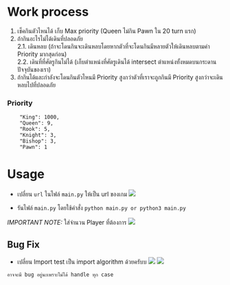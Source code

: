 # Work process
1. เช็คกินตัวไหนได้ เก็บ Max priority (Queen ไม่กิน Pawn ใน 20 turn แรก) </br>
2. ถ้ากินอะไรไม่ได้เดินที่ปลอดภัย</br>
2.1. เดินหลบ (ถ้าจะโดนกินจะเดินหลบโดยหากตัวที่จะโดนกินมีหลายตัวให้เดินหลบตามค่า Priority มากสุดก่อน)</br>
2.2. เดินที่ที่ศัตรูกินไม่ได้ (เก็บตำแหน่งที่ศัตรูเดินได้ intersect ตำแหน่งทั้งหมดบนกระดานปัจจุบันของเรา)</br>
3. ถ้ากินได้และกำลังจะโดนกินตัวไหนมี Priority สูงกว่าตัวที่เราจะถูกกินมี Priority สูงกว่าจะเดินหลบไปที่ปลอดภัย</br>
### Priority
```
    "King": 1000,
    "Queen": 9,
    "Rook": 5,
    "Knight": 3,
    "Bishop": 3,
    "Pawn": 1
```

# Usage

- เปลี่ยน `url` ในไฟล์ `main.py` ให้เป็น url ของเกม
  <img src='./assets/url.png'>

- รันไฟล์ `main.py` โดยใช้คำสั่ง `python main.py or python3 main.py`

_IMPORTANT NOTE:_ ใส่จำนวน Player ที่ต้องการ
<img src='./assets/player.png'>

## Bug Fix

- เปลี่ยน Import test เป็น import algorithm ด้วยครับบ
  <img src="./assets/fix-import.png">
  <img src="./assets/fix-import2.png">

`อาจจะมี bug อยู่นะเพราะไม่ได้ handle ทุก case`
